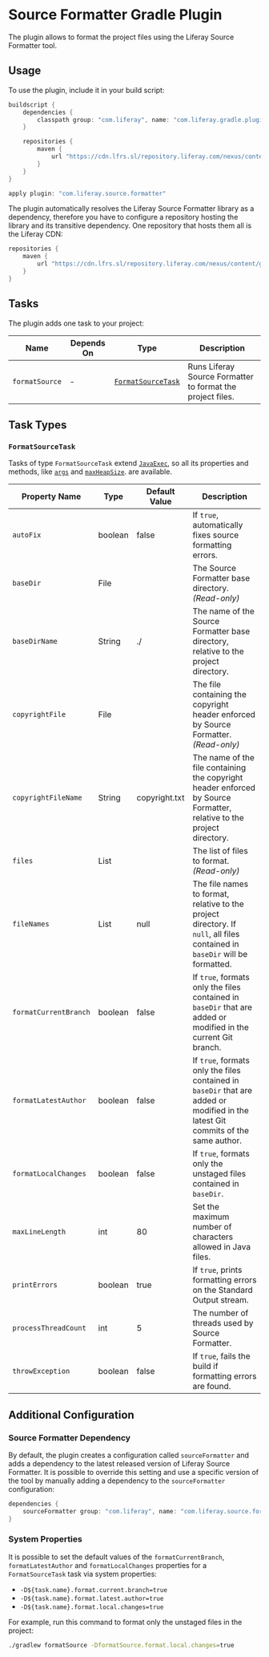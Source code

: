 # Source Formatter Gradle Plugin

The plugin allows to format the project files using the Liferay Source Formatter
tool.

## Usage

To use the plugin, include it in your build script:

```gradle
buildscript {
	dependencies {
		classpath group: "com.liferay", name: "com.liferay.gradle.plugins.source.formatter", version: "1.0.11"
	}

	repositories {
		maven {
			url "https://cdn.lfrs.sl/repository.liferay.com/nexus/content/groups/public"
		}
	}
}

apply plugin: "com.liferay.source.formatter"
```

The plugin automatically resolves the Liferay Source Formatter library as a
dependency, therefore you have to configure a repository hosting the library and
its transitive dependency. One repository that hosts them all is the Liferay
CDN:

```gradle
repositories {
	maven {
		url "https://cdn.lfrs.sl/repository.liferay.com/nexus/content/groups/public"
	}
}
```

## Tasks

The plugin adds one task to your project:

Name | Depends On | Type | Description
---- | ---------- | ---- | -----------
`formatSource` | - | [`FormatSourceTask`](#formatsourcetask) | Runs Liferay Source Formatter to format the project files.

## Task Types

### <a name="formatsourcetask"></a>`FormatSourceTask`

Tasks of type `FormatSourceTask` extend [`JavaExec`](https://docs.gradle.org/current/dsl/org.gradle.api.tasks.JavaExec.html),
so all its properties and methods, like [`args`](https://docs.gradle.org/current/dsl/org.gradle.api.tasks.JavaExec.html#org.gradle.api.tasks.JavaExec:args(java.lang.Iterable))
and [`maxHeapSize`](https://docs.gradle.org/current/dsl/org.gradle.api.tasks.JavaExec.html#org.gradle.api.tasks.JavaExec:maxHeapSize).
are available.

Property Name | Type | Default Value | Description
------------- | ---- | ------------- | -----------
`autoFix` | boolean | false | If `true`, automatically fixes source formatting errors.
`baseDir` | File |  | The Source Formatter base directory. *(Read-only)*
`baseDirName` | String | ./ | The name of the Source Formatter base directory, relative to the project directory.
`copyrightFile` | File | | The file containing the copyright header enforced by Source Formatter. *(Read-only)*
`copyrightFileName` | String | copyright.txt | The name of the file containing the copyright header enforced by Source Formatter, relative to the project directory.
`files` | List<File> | | The list of files to format. *(Read-only)*
`fileNames` | List<String> | null | The file names to format, relative to the project directory. If `null`, all files contained in `baseDir` will be formatted.
`formatCurrentBranch` | boolean | false | If `true`, formats only the files contained in `baseDir` that are added or modified in the current Git branch.
`formatLatestAuthor` | boolean | false | If `true`, formats only the files contained in `baseDir` that are added or modified in the latest Git commits of the same author.
`formatLocalChanges` | boolean | false | If `true`, formats only the unstaged files contained in `baseDir`.
`maxLineLength` | int | 80 | Set the maximum number of characters allowed in Java files.
`printErrors` | boolean | true | If `true`, prints formatting errors on the Standard Output stream.
`processThreadCount` | int | 5 | The number of threads used by Source Formatter.
`throwException` | boolean | false | If `true`, fails the build if formatting errors are found.

## Additional Configuration

### Source Formatter Dependency

By default, the plugin creates a configuration called `sourceFormatter` and adds
a dependency to the latest released version of Liferay Source Formatter. It is
possible to override this setting and use a specific version of the tool by
manually adding a dependency to the `sourceFormatter` configuration:

```gradle
dependencies {
	sourceFormatter group: "com.liferay", name: "com.liferay.source.formatter", version: "1.0.231"
}
```

### System Properties

It is possible to set the default values of the `formatCurrentBranch`,
`formatLatestAuthor` and `formatLocalChanges` properties for a
`FormatSourceTask` task via system properties:

- `-D${task.name}.format.current.branch=true`
- `-D${task.name}.format.latest.author=true`
- `-D${task.name}.format.local.changes=true`

For example, run this command to format only the unstaged files in the project:

```bash
./gradlew formatSource -DformatSource.format.local.changes=true
```